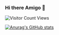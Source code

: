 ### Hi there Amigo 👋






![Visitor Count](https://profile-counter.glitch.me/{namancoder}/count.svg)
Views


[![Anurag's GitHub stats](https://github-readme-stats.vercel.app/api?username=namancoder&show_icons=true&theme=radical)](https://github.com/anuraghazra/github-readme-stats)
